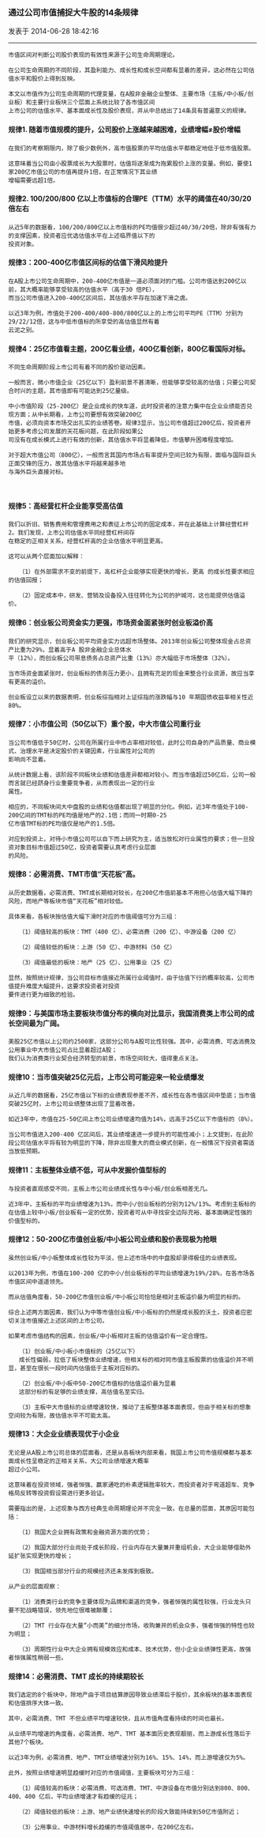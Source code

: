 ### 通过公司市值捕捉大牛股的14条规律

发表于 2014-06-28 18:42:16 

---
    市值区间对判断公司股价表现的有效性来源于公司生命周期理论。  
    
    在公司生命周期的不同阶段，其盈利能力、成长性和成长空间都有显着的差异，这必然在公司估值水平和股价上得到反映。   
    
    本文以市值作为公司生命周期的代理变量，在A股非金融企业整体、主要市场（主板/中小板/创业板）和主要行业板块三个层面上系统比较了各市值区间
    上市公司的估值水平、基本面成长性及股价表现，并从中总结出了14条具有普遍意义的规律。

#### 规律1. 随着市值规模的提升，公司股价上涨越来越困难，业绩增幅≠股价增幅

    在我们的考察期限内，除了极少数例外，高市值股票的平均估值水平都稳定地低于低市值股票。  
    
    这意味着当公司由小股票成长为大股票时，估值将逐渐成为拖累股价上涨的变量。例如，要使1家200亿市值公司的市值再提升1倍，在正常情况下其业绩
    增幅需要远超1倍。

#### 规律2. 100/200/800 亿以上市值标的合理PE（TTM）水平的阈值在40/30/20 倍左右

    从近5年的数据看，100/200/800亿以上市值标的PE均值很少超过40/30/20倍，除非有强有力的支撑因素，投资者应优选估值水平在上述临界值以下的
    投资对象。

#### 规律3：200-400亿市值区间标的估值下滑风险提升

    在A股上市公司生命周期中，200-400亿市值是一道必须面对的门槛。公司市值达到200亿以前，其大概率能够享受较高的估值水平（高于30 倍PE），
    而当公司市值进入200-400亿区间后，其估值水平存在加速下滑之虞。
       
    以近3年为例，市值处于200-400/400-800/800亿以上的上市公司平均PE（TTM）分别为29/22/12倍，这与中低市值标的所享受的高估值显然有着
    云泥之别。

#### 规律4：25亿市值看主题，200亿看业绩，400亿看创新，800亿看国际对标。

    不同生命周期阶段上市公司有着不同的股价驱动因素。
       
    一般而言，微小市值企业（25亿以下）盈利前景不甚清晰，但能够享受较高的估值；只要公司契合时兴的主题，其市值即有可能达到25亿量级。
       
    中小市值阶段（25-200亿）是企业成长的快车道，此时投资者的注意力集中在企业业绩能否兑现方面；从中长期看，上市公司要想有效突破200亿
    市值，必须向资本市场交出扎实的业绩答卷。规律3显示，当公司市值超过200亿后，投资者开始更多考虑公司发展的天花板问题，在此阶段如果公
    司没有在成长模式上进行有效的创新，其估值水平将显着降低，市值攀升困难程度增加。
       
    对于超大市值公司（800亿），一般而言其国内市场占有率提升空间已较为有限，面临与国际巨头正面交锋的压力，故其估值水平将越来越多地
    与海外巨头直接对标。


​       
#### 规律5：高经营杠杆企业能享受高估值

    我们以折旧、销售费用和管理费用之和表征上市公司的固定成本，并在此基础上计算经营杠杆2。我们发现，上市公司估值水平同经营杠杆间存
    在稳定的正相关关系，经营杠杆高的企业估值水平明显更高。
       
    这可以从两个层面加以解释：
       
       （1）在外部需求不变的前提下，高杠杆企业能够实现更快的增长，更高 的成长性要求相应的估值回报；
       
       （2）固定成本中，研发、营销及设备投入往往转化为公司的护城河，这也能提供估值溢价。

#### 规律6：创业板公司资金实力更强，市场资金面紧张时创业板溢价高

    我们的研究显示，创业板公司平均资金实力远超市场整体。2013年创业板公司整体现金占总资产比重为29%，显着高于A 股非金融企业总体水
    平（12%），而创业板公司带息债务占总资产比重（13%）亦大幅低于市场整体（32%）。
       
    当市场资金面紧张时，创业板标的债务压力更小，且拥有充足的现金来整合行业资源，故应当享有更高的溢价。
       
    创业板设立以来的数据表明，创业板综指相对上证综指的涨跌幅与10 年期国债收益率相关性近80%。

#### 规律7：小市值公司（50亿以下）重个股，中大市值公司重行业

    当公司市值低于50亿时，公司在所属行业中市占率相对较低，此时公司自身的产品质量、商业模式、治理水平是决定股价的关键因素，行业属性对公司的
    影响尚不显着。
       
    从统计数据上看，该阶段不同板块业绩和估值差异都相对较小。而当市值超过50亿后，公司一般而言就已经跻身行业重要竞争者，从而表现出一定的行业
    属性。
       
    相应的，不同板块间大中盘股的业绩和估值都出现了明显的分化。例如，近3年市值处于100-200亿间的TMT标的PE均值是地产的2.1倍；而同一时期0-25
    亿市值TMT标的PE均值仅是地产的1.5倍。
       
    对应到投资上，对待小市值公司可以自下而上研究为主，适当放松对行业属性的要求；但一旦投资对象目标市值超过50亿，投资者需要认真考虑行业层面
    的风险。

#### 规律8：必需消费、TMT市值“天花板”高。

    从历史数据看，必需消费、TMT成长期相对较长，在200亿市值前基本不用担心估值大幅下降的风险，而地产等板块市值“天花板”相对较低。
       
    具体来看，各板块按估值大幅下滑时对应的市值阈值可分为三组：
       
       （1）阈值较高的板块：TMT（400 亿）、必需消费（200 亿）、中游设备（200 亿）
       
       （2）阈值较低的板块：上游（50 亿）、中游材料（50 亿）
       
       （3）阈值最低的板块：地产（25 亿）、公用事业（25 亿）
       
    显然，按照统计规律，当公司目标市值接近所属行业阈值时，由于估值下行的概率较高，公司市值提升难度大幅提升，这要求投资者对投资
    要件进行更为细致的检验。

#### 规律9：与美国市场主要板块市值分布的横向对比显示，我国消费类上市公司的成长空间最为广阔。

    美股25亿市值以上公司约2500家，这部分公司与A股可比性较强。其中，必需消费、可选消费及公用事业中大市值公司占比显着超过A股；
    我们认为消费类行业契合经济转型的前景，市场空间较大，值得重点关注。

#### 规律10：当市值突破25亿元后，上市公司可能迎来一轮业绩爆发

    从近几年的数据看，25亿市值以下标的业绩表现参差不齐，成长性在各市值区间中垫底；当市值突破25亿时，上市公司业绩整体出现了显着改善。
       
    如近3年中，市值在25-50亿间上市公司业绩增速均值为14%，远高于25亿以下市值标的（8%）。
       
    当公司市值进入200-400 亿区间后，其业绩增速进一步提升的可能性减小；上文提到，在此阶段公司估值水平将有较为明显的下降，除非出现重大的商业模式创新，在一般情况下投资者需适当放低预期。

#### 规律11：主板整体业绩不低，可从中发掘价值型标的

    与投资者直观感受不同，主板上市公司业绩成长性与中小板/创业板相差无几。
       
    近3年中，主板标的平均业绩增速为13%，而中小/创业板标的分别为12%/13%。考虑到主板标的在估值上较中小板/创业板有一定的优势，投资者可从中寻找安全边际充裕、基本面确定性强的价值型标的。

#### 规律12：50-200亿市值创业板/中小板公司业绩和股价表现极为抢眼

    虽然创业板/中小板整体成长性较为平淡，但上述市场中的中盘股却录得极佳的业绩表现。
       
    以2013年为例，市值在100-200 亿的中小/创业板标的平均业绩增速为19%/28%，在各市场各市值区间中遥遥领先。
       
    而从估值角度看，50-200亿市值创业板/中小板公司恰恰是相对主板溢价最为明显的标的。
       
    综合上述两方面因素，我们认为中等市值创业板/中小板标的仍然是成长股的沃土，投资者应密切关注市值接近上述区间的上市公司。
       
    如果考虑市值结构的因素，创业板/中小板相对主板的估值溢价有一定合理性。
       
       （1）创业板/中小板小市值标的（25亿以下）
       成长性偏弱，拉低了板块整体业绩增速，但相关标的相对同市值主板股票的估值溢价并不明显，甚至在很长一段时间内估值低于主板对应标的。
       
       （2）创业板/中小板中50-200亿市值标的估值溢价最为显着
       这部分标的有足够的业绩支撑，高估值名至实归。
       
       （3）主板中大市值标的业绩增速较快，推动了主板整体基本面表现，但由于相关标的想象空间较为有限，故估值水平不可能太高。

#### 规律13：大企业业绩表现优于小企业

    无论是从A股上市公司总体的层面看，还是从各板块内部来看，我国上市公司市值规模都与基本面成长性呈稳定的正相关关系，大公司业绩增速大概率
    超过小公司。
       
    这意味着在投资领域，强者恒强、赢家通吃的朴素逻辑胜率较大，而投资者对于弯道超车、竞争格局反转等投资假设需进行更多验证。
       
    需要指出的是，上述现象与西方经典生命周期理论并不完全一致。在总量的层面，其原因可能包括：
       
       （1）我国大企业拥有政策和金融资源方面的优势；
       
       （2）我国大部分行业尚处于成长阶段，行业内存在大量兼并重组机会，大企业能够借助外延扩张实现更快的增长；
       
       （3）我国相当部分行业的规模经济还未发挥到极致。
       
    从产业的层面观察：
       
       （1）消费类行业的竞争主要体现为品牌和渠道的竞争，强者恒强的属性较强，行业龙头只要不犯战略错误，领先地位很难被颠覆；
       
       （2）TMT 行业存在大量“小而美”的细分市场，收购兼并的机会众多，强者恒强的特性也较为明显；
       
       （3）周期性行业中大企业拥有规模效应和成本、技术优势，但小企业业绩弹性更高，故强者恒强属性稍弱一些。

#### 规律14：必需消费、TMT 成长的持续期较长

    我们选定的8个板块中，除地产由于项目结算原因导致业绩滞后于股价，其余板块的基本面表现和估值排序大体一致。
       
    其中，必需消费、TMT 不但业绩平均增速较快，且从市值角度看持续的时间也最长。
       
    从业绩平均增速的角度看，必需消费、地产、TMT 基本面历史表现靓丽，而上游成长性落后于其他7个板块。
       
    以近3年为例，必需消费、地产、TMT业绩增速分别为16%、15%、14%，而上游增速仅为5%。
       
    此外，按照业绩增速明显趋缓时对应的市值阈值，主要板块可分为三组：
       
       （1）阈值较高的板块：必需消费、可选消费、TMT、中游设备在市值分别达到800、800、400、400 亿后，平均业绩增速才有趋缓的征兆；
       
       （2）阈值较低的板块：上游、地产业绩快速增长的阶段大致能持续到50亿市值附近；
       
       （3）公用事业、中游材料增长趋缓的市值阈值居中，在200亿左右。